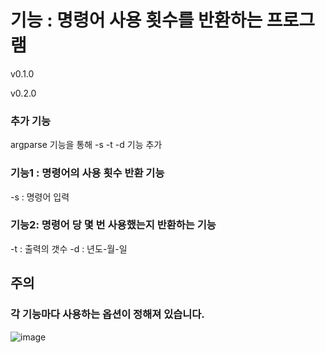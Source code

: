# 기능 : 명령어 사용 횟수를 반환하는 프로그램
v0.1.0

v0.2.0
### 추가 기능 
argparse 기능을 통해 -s -t -d 기능 추가 

### 기능1 : 명령어의 사용 횟수 반환 기능
-s : 명령어 입력

### 기능2: 명령어 당 몇 번 사용했는지 반환하는 기능
-t : 출력의 갯수
-d : 년도-월-일

## 주의

### 각 기능마다 사용하는 옵션이 정해져 있습니다. 


![image](https://github.com/user-attachments/assets/fc81f24a-194c-412d-a549-5b93a16cf777)

